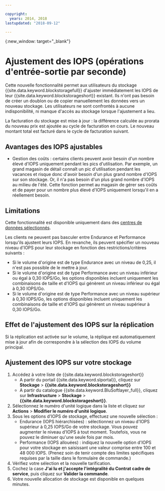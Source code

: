 ```yaml
---

copyright:
  years: 2014, 2018
lastupdated: "2018-09-12"

---
```

{:new_window: target="_blank"}

# Ajustement des IOPS (opérations d'entrée-sortie par seconde)

Cette nouvelle fonctionnalité permet aux utilisateurs du stockage {{site.data.keyword.blockstoragefull}} d'ajuster immédiatement les IOPS de leur {{site.data.keyword.blockstorageshort}} existant. Ils n'ont pas besoin de créer un doublon ou de copier manuellement les données vers un nouveau stockage. Les utilisateurs ne sont confrontés à aucune indisponibilité, ni manque d'accès au stockage lorsque l'ajustement a lieu. 

La facturation du stockage est mise à jour : la différence calculée au prorata du nouveau prix est ajoutée au cycle de facturation en cours. Le nouveau montant total est facturé dans le cycle de facturation suivant.


## Avantages des IOPS ajustables

- Gestion des coûts : certains clients peuvent avoir besoin d'un nombre élevé d'IOPS uniquement pendant les pics d'utilisation. Par exemple, un grand magasin de détail connaît un pic d'utilisation pendant les vacances et risque donc d'avoir besoin d'un plus grand nombre d'IOPS sur son stockage. Or, il n'a pas besoin d'un plus grand nombre d'IOPS au milieu de l'été. Cette fonction permet au magasin de gérer ses coûts et de payer pour un nombre plus élevé d'IOPS uniquement lorsqu'il en a réellement besoin.

## Limitations

Cette fonctionnalité est disponible uniquement dans des [centres de données sélectionnés](new-ibm-block-and-file-storage-location-and-features.html).

Les clients ne peuvent pas basculer entre Endurance et Performance lorsqu'ils ajustent leurs IOPS. En revanche, ils peuvent spécifier un nouveau niveau d'IOPS pour leur stockage en fonction des restrictions/critères suivants : 

- Si le volume d'origine est de type Endurance avec un niveau de 0,25, il n'est pas possible de le mettre à jour.
- Si le volume d'origine est de type Performance avec un niveau inférieur ou égal à 0,30 IOPS/Go, les options disponibles incluent uniquement les combinaisons de taille et d'IOPS qui génèrent un niveau inférieur ou égal à 0,30 IOPS/Go.
- Si le volume d'origine est de type Performance avec un niveau supérieur à 0,30 IOPS/Go, les options disponibles incluent uniquement les combinaisons de taille et d'IOPS qui génèrent un niveau supérieur à 0,30 IOPS/Go.

## Effet de l'ajustement des IOPS sur la réplication

Si la réplication est activée sur le volume, la réplique est automatiquement mise à jour afin de correspondre à la sélection des IOPS du volume principal. 

## Ajustement des IOPS sur votre stockage

1. Accédez à votre liste de {{site.data.keyword.blockstorageshort}}
   - A partir du portail {{site.data.keyword.slportal}}, cliquez sur **Stockage** > **{{site.data.keyword.blockstorageshort}}**
   - A partir du catalogue {{site.data.keyword.BluSoftlayer_full}}, cliquez sur **Infrastructure** > **Stockage** > **{{site.data.keyword.blockstorageshort}}**.
2. Sélectionnez le numéro d'unité logique dans la liste et cliquez sur **Actions** > **Modifier le numéro d'unité logique**.
3. Sous les options d'IOPS de stockage, effectuez une nouvelle sélection :
    - Endurance (IOPS hiérarchisées) : sélectionnez un niveau d'IOPS supérieur à 0,25 IOPS/Go de votre stockage. Vous pouvez augmenter le niveau d'IOPS à tout moment. Toutefois, vous ne pouvez le diminuer qu'une seule fois par mois.
    - Performance (IOPS allouées) : indiquez la nouvelle option d'IOPS pour votre stockage en saisissant une valeur comprise entre 100 et 48 000 IOPS. (Prenez soin de tenir compte des limites spécifiques requises par la taille dans le formulaire de commande.)
4. Vérifiez votre sélection et la nouvelle tarification.
5. Cochez la case **J'ai lu et j'accepte l'intégralité du Contrat cadre de service**, puis cliquez sur **Valider la commande**.
6. Votre nouvelle allocation de stockage est disponible en quelques minutes.
